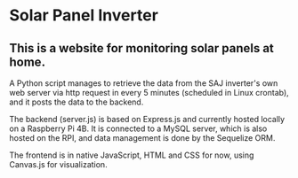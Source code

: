 # Solar Panel Inverter

## This is a website for monitoring solar panels at home.

A Python script manages to retrieve the data from the SAJ inverter's own web server via http request in every 5 minutes (scheduled in Linux crontab),
and it posts the data to the backend.

The backend (server.js) is based on Express.js and currently hosted locally on a Raspberry Pi 4B.
It is connected to a MySQL server, which is also hosted on the RPI, and data management is done by the Sequelize ORM.

The frontend is in native JavaScript, HTML and CSS for now, using Canvas.js for visualization.

